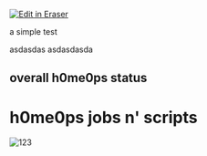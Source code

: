 <p><a target="_blank" href="https://app.eraser.io/workspace/YnNykq14Cqg6KCKQNQmY" id="edit-in-eraser-github-link"><img alt="Edit in Eraser" src="https://firebasestorage.googleapis.com/v0/b/second-petal-295822.appspot.com/o/images%2Fgithub%2FOpen%20in%20Eraser.svg?alt=media&amp;token=968381c8-a7e7-472a-8ed6-4a6626da5501"></a></p>

a simple test

asdasdas asdasdasda

## overall h0me0ps status 
# h0me0ps jobs n' scripts
![123](https://healthchecks.io/badge/10bf082e-0d94-4d53-a830-0adc6d8b87dd/skb2Y2vI-2/archive.svg "")





<!--- Eraser file: https://app.eraser.io/workspace/YnNykq14Cqg6KCKQNQmY --->